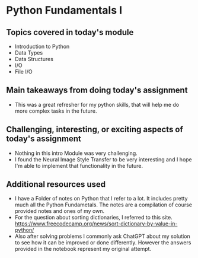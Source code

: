 # Python Fundamentals I

## Topics covered in today's module

* Introduction to Python
* Data Types
* Data Structures
* I/O
* File I/O

## Main takeaways from doing today's assignment
* This was a great refresher for my python skills, that will help me do more complex tasks in the future.

## Challenging, interesting, or exciting aspects of today's assignment
* Nothing in this intro Module was very challenging.
* I found the Neural Image Style Transfer to be very interesting and I hope I'm able to implement that functionality in the future.

## Additional resources used 
* I have a Folder of notes on Python that I refer to a lot. It includes pretty much all the Python Fundametals. The notes are a compilation of course provided notes and ones of my own.
* For the question about sorting dictlonaries, I referred to this site. https://www.freecodecamp.org/news/sort-dictionary-by-value-in-python/
* Also after solving problems I commonly ask ChatGPT about my solution to see how it can be improved or done differently. However the answers provided in the notebook represent my original attempt.

